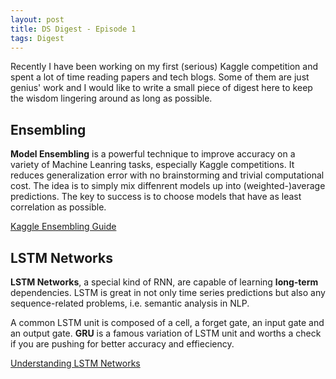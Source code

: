 ```yaml
---
layout: post
title: DS Digest - Episode 1
tags: Digest
---
```


Recently I have been working on my first (serious) Kaggle competition and spent a lot of time reading papers and tech blogs. Some of them are just genius' work and I would like to write a small piece of digest here to keep the wisdom lingering around as long as possible.

## Ensembling

**Model Ensembling** is a powerful technique to improve accuracy on a variety of Machine Leanring tasks, especially Kaggle competitions. It reduces generalization error with no brainstorming and trivial computational cost. The idea is to simply mix diffenrent models up into (weighted-)average predictions. The key to success is to choose models that have as least correlation as possible.

[Kaggle Ensembling Guide](https://mlwave.com/kaggle-ensembling-guide/)

## LSTM Networks

**LSTM Networks**, a special kind of RNN, are capable of learning **long-term** dependencies. LSTM is great in not only time series predictions but also any sequence-related problems, i.e. semantic analysis in NLP. 

A common LSTM unit is composed of a cell, a forget gate, an input gate and an output gate. **GRU** is a famous variation of LSTM unit and worths a check if you are pushing for better accuracy and effieciency.

[Understanding LSTM Networks](http://colah.github.io/posts/2015-08-Understanding-LSTMs/)